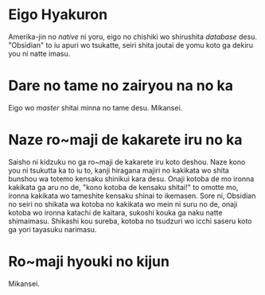 # Eigo Hyakuron
Amerika-jin no *native* ni yoru, eigo no chishiki wo shirushita *database* desu. "Obsidian" to iu apuri wo tsukatte, seiri shita joutai de yomu koto ga dekiru you ni natte imasu.

# Dare no tame no zairyou na no ka
Eigo wo *master* shitai minna no tame desu. Mikansei.

# Naze ro~maji de kakarete iru no ka
Saisho ni kidzuku no ga ro~maji de kakarete iru koto deshou. Naze kono you ni tsukutta ka to iu to, kanji hiragana majiri no kakikata wo shita bunshou wa totemo kensaku shinikui kara desu. Onaji kotoba de mo ironna kakikata ga aru no de, "kono kotoba de kensaku shitai!" to omotte mo, ironna kakikata wo tameshite kensaku shinai to ikemasen. Sore ni, Obsidian no seiri no shikata wa kotoba no kakikata wo mein ni suru no de, onaji kotoba wo ironna katachi de kaitara, sukoshi kouka ga naku natte shimaimasu. Shikashi kou sureba, kotoba no tsudzuri wo icchi saseru koto ga yori tayasuku narimasu.

# Ro~maji hyouki no kijun
Mikansei.
